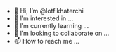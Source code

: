 - 👋 Hi, I’m @lotfikhaterchi
- 👀 I’m interested in ...
- 🌱 I’m currently learning ...
- 💞️ I’m looking to collaborate on ...
- 📫 How to reach me ...

<!---
lotfikhaterchi/lotfikhaterchi is a ✨ special ✨ repository because its `README.md` (this file) appears on your GitHub profile.
You can click the Preview link to take a look at your changes.
--->
